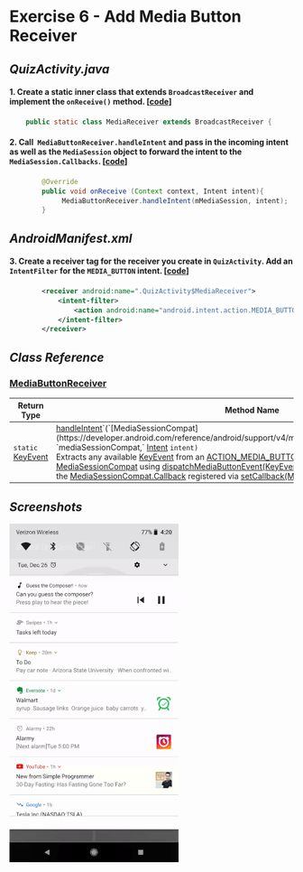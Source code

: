 # Exercise 6 - Add Media Button Receiver

## _QuizActivity.java_

#### 1. Create a static inner class that extends `BroadcastReceiver` and implement the `onReceive()` method. [[code][1]]
```java
    public static class MediaReceiver extends BroadcastReceiver {
```


#### 2. Call` MediaButtonReceiver.handleIntent` and pass in the incoming intent as well as the `MediaSession` object to forward the intent to the `MediaSession.Callbacks`. [[code][2]]
```java
        @Override
        public void onReceive (Context context, Intent intent){
             MediaButtonReceiver.handleIntent(mMediaSession, intent);
        }
```




## _AndroidManifest.xml_

#### 3. Create a receiver tag for the receiver you create in `QuizActivity`. Add an `IntentFilter` for the `MEDIA_BUTTON` intent. [[code][3]]
```xml
        <receiver android:name=".QuizActivity$MediaReceiver">
            <intent-filter>
                <action android:name="android.intent.action.MEDIA_BUTTON"/>
            </intent-filter>
        </receiver>
```


## _Class Reference_

### [MediaButtonReceiver](https://developer.android.com/reference/android/support/v4/media/session/MediaButtonReceiver.html)

|Return Type | Method Name |
|----------------------------------------------------------------------------------------|-----------------------------------------------------------------------------------------------------------------------------------------------------------------------------------------------------------------------------------------------------------------------------------------------------------------------------------------------------------------------------------------------------------------------------------------------------------------------------------------------------------------------------------------------------------------------------------------------------------------------------------------------------------------------------------------------------------------------------------------------------------------------------------------------------------------------------------------------------------------------------------------------------------------------------------------------------------------------------------------------------------------------------------------------------------------------------------------------------------------------------------------------------------------------------------------------------------------------------------------------------------------------------------------------------------------------------------------------------------------------------------------------------------------------------------------------------------------|
| `static` [KeyEvent](https://developer.android.com/reference/android/view/KeyEvent.html) | [handleIntent](https://developer.android.com/reference/android/support/v4/media/session/MediaButtonReceiver.html#handleIntent(android.support.v4.media.session.MediaSessionCompat))`(`[MediaSessionCompat](https://developer.android.com/reference/android/support/v4/media/session/MediaSessionCompat.html) `mediaSessionCompat,` [Intent](https://developer.android.com/reference/android/content/Intent.html) `intent)` <br/>Extracts any available [KeyEvent](https://developer.android.com/reference/android/view/KeyEvent.html) from an [ACTION_MEDIA_BUTTON](https://developer.android.com/reference/android/content/Intent.html#ACTION_MEDIA_BUTTON) intent, passing it onto the [MediaSessionCompat](https://developer.android.com/reference/android/support/v4/media/session/MediaSessionCompat.html) using [dispatchMediaButtonEvent(KeyEvent)](https://developer.android.com/reference/android/support/v4/media/session/MediaControllerCompat.html#dispatchMediaButtonEvent(android.view.KeyEvent)), which in turn will trigger callbacks to the [MediaSessionCompat.Callback](https://developer.android.com/reference/android/support/v4/media/session/MediaSessionCompat.Callback.html) registered via [setCallback(MediaSessionCompat.Callback)](https://developer.android.com/reference/android/support/v4/media/session/MediaSessionCompat.html#setCallback(android.support.v4.media.session.MediaSessionCompat.Callback)). |



## _Screenshots_
<img src="screenshots/1.gif" />




[1]: https://github.com/aaroncrutchfield/AdvancedAndroid_ClassicalMusicQuiz/blob/729fbaf74565c5860d17ddd89b7ad70694d91f39/app/src/main/java/com/example/android/classicalmusicquiz/QuizActivity.java#L433
[2]: https://github.com/aaroncrutchfield/AdvancedAndroid_ClassicalMusicQuiz/blob/729fbaf74565c5860d17ddd89b7ad70694d91f39/app/src/main/java/com/example/android/classicalmusicquiz/QuizActivity.java#L439-L442
[3]: https://github.com/aaroncrutchfield/AdvancedAndroid_ClassicalMusicQuiz/blob/729fbaf74565c5860d17ddd89b7ad70694d91f39/app/src/main/AndroidManifest.xml#L35-L39